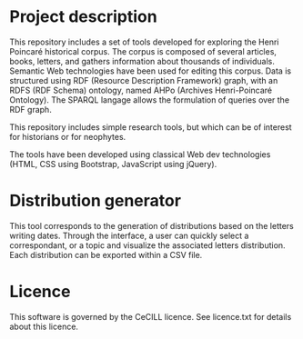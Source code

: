 # Project description
This repository includes a set of tools developed for exploring the Henri Poincaré historical corpus.
The corpus is composed of several articles, books, letters, and gathers information about thousands of individuals.
Semantic Web technologies have been used for editing this corpus.
Data is structured using RDF (Resource Description Framework) graph, with an RDFS (RDF Schema) ontology, named AHPo (Archives Henri-Poincaré Ontology).
The SPARQL langage allows the formulation of queries over the RDF graph.

This repository includes simple research tools, but which can be of interest for historians or for neophytes.

The tools have been developed using classical Web dev technologies (HTML, CSS using Bootstrap, JavaScript using jQuery).

# Distribution generator
This tool corresponds to the generation of distributions based on the letters writing dates.
Through the interface, a user can quickly select a correspondant, or a topic and visualize the associated letters distribution. 
Each distribution can be exported within a CSV file.


# Licence 
This software is governed by the CeCILL licence. 
See licence.txt for details about this licence.
